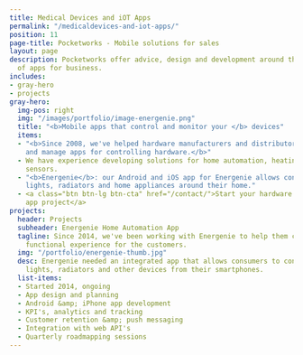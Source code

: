 ```yaml
---
title: Medical Devices and iOT Apps
permalink: "/medicaldevices-and-iot-apps/"
position: 11
page-title: Pocketworks - Mobile solutions for sales
layout: page
description: Pocketworks offer advice, design and development around the implementation
  of apps for business.
includes:
- gray-hero
- projects
gray-hero:
  img-pos: right
  img: "/images/portfolio/image-energenie.png"
  title: "<b>Mobile apps that control and monitor your </b> devices"
  items:
  - "<b>Since 2008, we've helped hardware manufacturers and distributors design, launch
    and manage apps for controlling hardware.</b>"
  - We have experience developing solutions for home automation, heating and industrial
    sensors.
  - "<b>Energenie</b>: our Android and iOS app for Energenie allows consumers to control
    lights, radiators and home appliances around their home."
  - <a class="btn btn-lg btn-cta" href="/contact/">Start your hardware connected mobile
    app project</a>
projects:
  header: Projects
  subheader: Energenie Home Automation App
  tagline: Since 2014, we've been working with Energenie to help them create a slick,
    functional experience for the customers.
  img: "/portfolio/energenie-thumb.jpg"
  desc: Energenie needed an integrated app that allows consumers to control their
    lights, radiators and other devices from their smartphones.
  list-items:
  - Started 2014, ongoing
  - App design and planning
  - Android &amp; iPhone app development
  - KPI's, analytics and tracking
  - Customer retention &amp; push messaging
  - Integration with web API's
  - Quarterly roadmapping sessions
---
```


